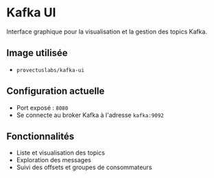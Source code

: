 # Kafka UI

Interface graphique pour la visualisation et la gestion des topics Kafka.

## Image utilisée
- `provectuslabs/kafka-ui`

## Configuration actuelle
- Port exposé : `8080`
- Se connecte au broker Kafka à l'adresse `kafka:9092`

## Fonctionnalités
- Liste et visualisation des topics
- Exploration des messages
- Suivi des offsets et groupes de consommateurs
